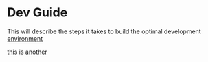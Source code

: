 # Dev Guide

This will describe the steps it takes to build the optimal development [environment](/environment.md)

[this](home-server/in-house-hypervisor.md) is [another](another.md)

